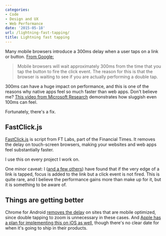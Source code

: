 ```yaml
---
categories:
- Code
- Design and UX
- Web Performance
date: '2015-05-18'
url: /lightning-fast-tapping/
title: Lightning fast tapping
---
```


Many mobile browsers introduce a 300ms delay when a user taps on a link or button. [From Google:](https://developers.google.com/mobile/articles/fast_buttons)

> Mobile browsers will wait approximately 300ms from the time that you tap the button to fire the click event. The reason for this is that the browser is waiting to see if you are actually performing a double tap.

300ms can have a huge impact on performance, and this is one of the reasons why native apps feel so much faster than web apps. Don't believe me? [This video from Microsoft Research](https://www.youtube.com/watch?v=vOvQCPLkPt4) demonstrates how sluggish even 100ms can feel.

Fortunately, there's a fix.

<!--more-->

## FastClick.js

[FastClick.js](https://github.com/ftlabs/fastclick) is script from FT Labs, part of the Financial Times. It removes the delay on touch-screen browsers, making your websites and web apps feel substantially faster.

I use this on every project I work on.

One minor caveat: I ([and a few others](https://github.com/ftlabs/fastclick/issues/86)) have found that if the very edge of a link is tapped, focus is added to the link but a click event is not fired. This is quite rare, and I believe the performance gains more than make up for it, but it is something to be aware of.

## Things are getting better

Chrome for Android [removes the delay](http://updates.html5rocks.com/2013/12/300ms-tap-delay-gone-away) on sites that are mobile optimized, since double tapping to zoom is unnecessary in these cases. And [Apple has a plan for implementing this on iOS as well](https://medium.com/@adactio/delay-a9df9edceef3#.9ogh9srbf), though there's no clear date for when it's going to ship in their products.